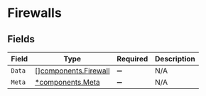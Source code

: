 # Firewalls


## Fields

| Field                                                        | Type                                                         | Required                                                     | Description                                                  |
| ------------------------------------------------------------ | ------------------------------------------------------------ | ------------------------------------------------------------ | ------------------------------------------------------------ |
| `Data`                                                       | [][components.Firewall](../../models/components/firewall.md) | :heavy_minus_sign:                                           | N/A                                                          |
| `Meta`                                                       | [*components.Meta](../../models/components/meta.md)          | :heavy_minus_sign:                                           | N/A                                                          |